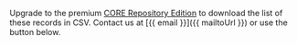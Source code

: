 Upgrade to the premium [CORE Repository Edition][landing] to download the
list of these records in CSV. Contact us at [{{ email }}]({{ mailtoUrl }})
or use the button below.

[landing]: https://blog.core.ac.uk/wp-content/uploads/2020/04/CORE-Repository-Edition-Details.pdf
